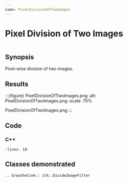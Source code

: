 ```yaml
---
name: PixelDivisionOfTwoImages
---
```


# Pixel Division of Two Images

```{index} single: DivideImageFilter pair: division; image
```

## Synopsis

Pixel-wise division of two images.

## Results

:::{figure} PixelDivisionOfTwoImages.png
:alt: PixelDivisionOfTwoImages.png
:scale: 70%

PixelDivisionOfTwoImages.png
:::

## Code

### C++

```{literalinclude} Code.cxx
:lines: 18-
```

## Classes demonstrated

```{eval-rst}
.. breathelink:: itk::DivideImageFilter
```
